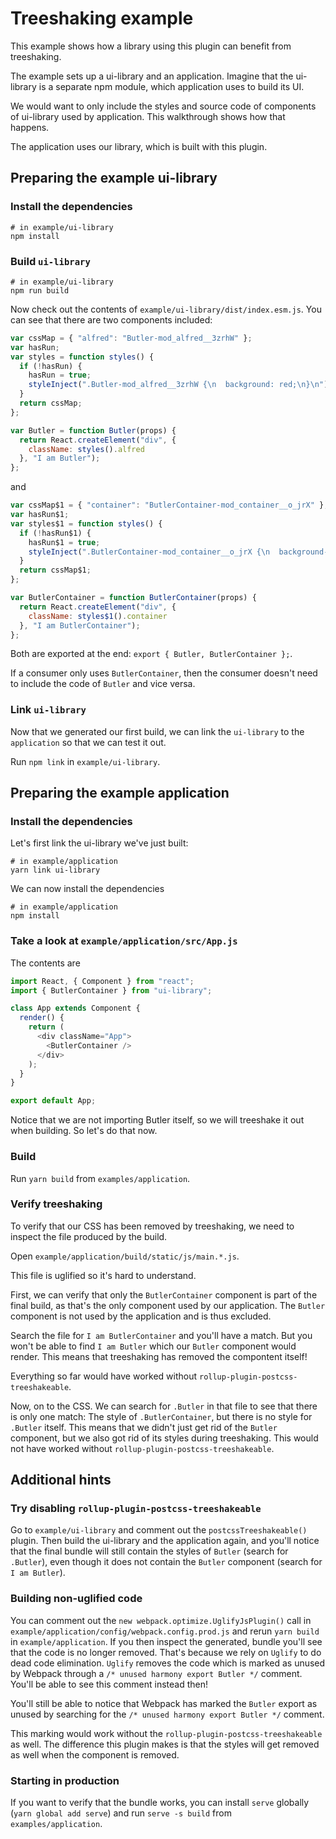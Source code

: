 # Treeshaking example

This example shows how a library using this plugin can benefit from treeshaking.

The example sets up a ui-library and an application. Imagine that the ui-library
is a separate npm module, which application uses to build its UI.

We would want to only include the styles and source code of components of ui-library used by
application. This walkthrough shows how that happens.

The application uses our library, which is built with this plugin.

## Preparing the example ui-library

### Install the dependencies

```
# in example/ui-library
npm install
```

### Build `ui-library`

```
# in example/ui-library
npm run build
```

Now check out the contents of `example/ui-library/dist/index.esm.js`.
You can see that there are two components included:

```js
var cssMap = { "alfred": "Butler-mod_alfred__3zrhW" };
var hasRun;
var styles = function styles() {
  if (!hasRun) {
    hasRun = true;
    styleInject(".Butler-mod_alfred__3zrhW {\n  background: red;\n}\n");
  }
  return cssMap;
};

var Butler = function Butler(props) {
  return React.createElement("div", {
    className: styles().alfred
  }, "I am Butler");
};
```

and

```js
var cssMap$1 = { "container": "ButlerContainer-mod_container__o_jrX" };
var hasRun$1;
var styles$1 = function styles() {
  if (!hasRun$1) {
    hasRun$1 = true;
    styleInject(".ButlerContainer-mod_container__o_jrX {\n  background-color: green;\n}\n");
  }
  return cssMap$1;
};

var ButlerContainer = function ButlerContainer(props) {
  return React.createElement("div", {
    className: styles$1().container
  }, "I am ButlerContainer");
};
```

Both are exported at the end: `export { Butler, ButlerContainer };`.

If a consumer only uses `ButlerContainer`, then the consumer doesn't need to include the code of `Butler` and vice versa.

### Link `ui-library`

Now that we generated our first build, we can link the `ui-library` to the `application` so that we can test it out.

Run `npm link` in `example/ui-library`.

## Preparing the example application

### Install the dependencies


Let's first link the ui-library we've just built:

```
# in example/application
yarn link ui-library
```

We can now install the dependencies

```
# in example/application
npm install
```

### Take a look at `example/application/src/App.js`

The contents are

```js
import React, { Component } from "react";
import { ButlerContainer } from "ui-library";

class App extends Component {
  render() {
    return (
      <div className="App">
        <ButlerContainer />
      </div>
    );
  }
}

export default App;
```

Notice that we are not importing Butler itself, so we will treeshake it out when
building. So let's do that now.

### Build

Run `yarn build` from `examples/application`.

### Verify treeshaking

To verify that our CSS has been removed by treeshaking, we need to inspect
the file produced by the build.

Open `example/application/build/static/js/main.*.js`.

This file is uglified so it's hard to understand.

First, we can verify that only the `ButlerContainer` component is part of the final build, as that's the only component used by our application. The `Butler` component is not used by the application and is thus excluded.

Search the file for `I am ButlerContainer` and you'll have a match. But you won't be able to find `I am Butler` which our `Butler` component would render. This means that treeshaking has removed the compontent itself!

Everything so far would have worked without `rollup-plugin-postcss-treeshakeable`.

Now, on to the CSS. We can search for `.Butler` in that file to see that there
is only one match: The style of `.ButlerContainer`, but there is no style for `.Butler` itself.
This means that we didn't just get rid of the `Butler` component, but we also got rid of its styles during treeshaking. This would not have worked without `rollup-plugin-postcss-treeshakeable`.


## Additional hints

### Try disabling `rollup-plugin-postcss-treeshakeable`

Go to `example/ui-library` and comment out the `postcssTreeshakeable()` plugin. Then build the ui-library and the application again, and you'll notice that the final bundle will still contain the styles of `Butler` (search for `.Butler`), even though it does not contain the `Butler` component (search for `I am Butler`).

### Building non-uglified code

You can comment out the `new webpack.optimize.UglifyJsPlugin()` call in `example/application/config/webpack.config.prod.js` and rerun `yarn build` in `example/application`. If you then inspect the generated, bundle you'll see that the code is no longer removed. That's because we rely on `Uglify` to do dead code elimination. `Uglify` removes the code which is marked as unused by Webpack through a `/* unused harmony export Butler */` comment. You'll be able to see this comment instead then!

You'll still be able to notice that Webpack has marked the `Butler` export as unused by searching for the `/* unused harmony export Butler */` comment.

This marking would work without the `rollup-plugin-postcss-treeshakeable` as well. The difference this plugin makes is that the styles will get removed as well when the component is removed.

### Starting in production

If you want to verify that the bundle works, you can install `serve` globally (`yarn global add serve`) and run `serve -s build` from `examples/application`.

